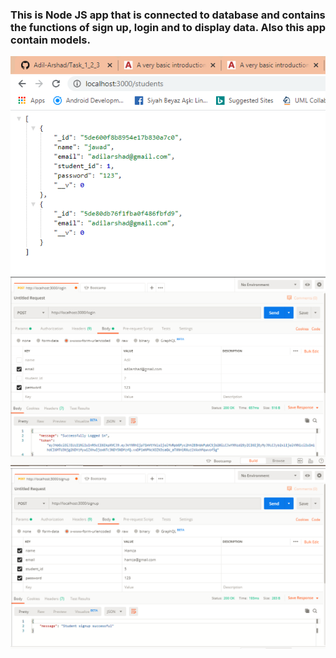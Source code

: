 ### This is Node JS app that is connected to database and contains the functions of sign up, login and to display data. Also this app contain models.
<img src="pic1.PNG" width="752">
<img src="pic2.PNG" width="752">
<img src="pic3.PNG" width="752">